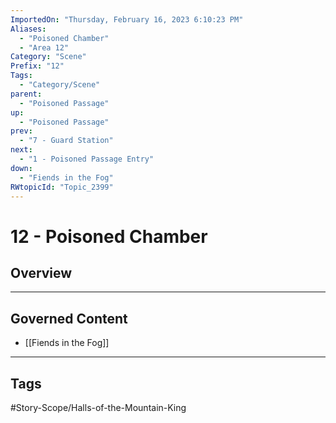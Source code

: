 ```yaml
---
ImportedOn: "Thursday, February 16, 2023 6:10:23 PM"
Aliases:
  - "Poisoned Chamber"
  - "Area 12"
Category: "Scene"
Prefix: "12"
Tags:
  - "Category/Scene"
parent:
  - "Poisoned Passage"
up:
  - "Poisoned Passage"
prev:
  - "7 - Guard Station"
next:
  - "1 - Poisoned Passage Entry"
down:
  - "Fiends in the Fog"
RWtopicId: "Topic_2399"
---
```

# 12 - Poisoned Chamber
## Overview
---
## Governed Content
- [[Fiends in the Fog]]


---
## Tags
#Story-Scope/Halls-of-the-Mountain-King

